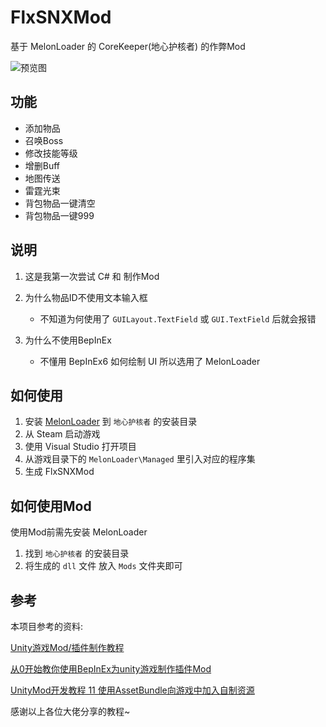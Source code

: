 # FlxSNXMod
基于 MelonLoader 的 CoreKeeper(地心护核者) 的作弊Mod  

![预览图](https://files.catbox.moe/wu5y4j.png)

## 功能
* 添加物品
* 召唤Boss
* 修改技能等级
* 增删Buff
* 地图传送 
* 雷霆光束
* 背包物品一键清空
* 背包物品一键999

## 说明
1. 这是我第一次尝试 C# 和 制作Mod
2. 为什么物品ID不使用文本输入框  
    - 不知道为何使用了 `GUILayout.TextField` 或 `GUI.TextField` 后就会报错  

3. 为什么不使用BepInEx  
    - 不懂用 BepInEx6 如何绘制 UI 所以选用了 MelonLoader

## 如何使用
1. 安装 [MelonLoader](https://github.com/LavaGang/MelonLoader) 到 `地心护核者` 的安装目录
2. 从 Steam 启动游戏
3. 使用 Visual Studio 打开项目
4. 从游戏目录下的 `MelonLoader\Managed` 里引入对应的程序集
5. 生成 FlxSNXMod

## 如何使用Mod
使用Mod前需先安装 MelonLoader  
1. 找到 `地心护核者` 的安装目录
2. 将生成的 `dll` 文件 放入 `Mods` 文件夹即可

## 参考
本项目参考的资料:  

[Unity游戏Mod/插件制作教程](https://www.bilibili.com/read/cv8997376?spm_id_from=333.999.0.0)  

[从0开始教你使用BepInEx为unity游戏制作插件Mod](https://mod.3dmgame.com/read/3)

[UnityMod开发教程 11 使用AssetBundle向游戏中加入自制资源](https://www.jianshu.com/p/2794c0c9d84b)

感谢以上各位大佬分享的教程~
